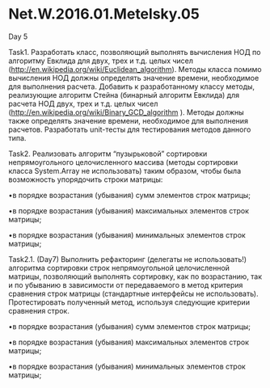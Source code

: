 # Net.W.2016.01.Metelsky.05
Day 5

Task1. Разработать класс, позволяющий выполнять вычисления НОД по алгоритму Евклида для двух, трех и т.д. целых чисел (http://en.wikipedia.org/wiki/Euclidean_algorithm). Методы класса помимо вычисления НОД должны определять значение времени, необходимое для выполнения расчета. Добавить к разработанному классу методы, реализующие алгоритм Стейна (бинарный алгоритм Евклида) для расчета НОД двух, трех и т.д. целых чисел (http://en.wikipedia.org/wiki/Binary_GCD_algorithm ). Методы должны также  определять значение времени, необходимое для выполнения расчетов. Разработать unit-тесты для тестирования методов данного типа.

Task2. Реализовать алгоритм “пузырьковой” сортировки непрямоугольного целочисленного массива (методы сортировки класса System.Array не использовать) таким образом, чтобы была возможность упорядочить строки матрицы: 

•в порядке возрастания (убывания) сумм элементов строк матрицы;

•в порядке возрастания (убывания) максимальных элементов строк матрицы;

•в порядке возрастания (убывания) минимальных элементов строк матрицы;

Task2.1. (Day7) Выполнить рефакторинг (делегаты не использовать!) алгоритма сортировки строк непрямоугольной целочисленной матрицы, позволяющий выполнять сортировку, как по возрастанию, так и по убыванию в зависимости от передаваемого в метод критерия сравнения строк матрицы (стандартные интерфейсы не использовать). Протестировать полученный метод, используя следующие критерии сравнения строк.

•в порядке возрастания (убывания) сумм элементов строк матрицы;

•в порядке возрастания (убывания) максимальных элементов строк матрицы;

•в порядке возрастания (убывания) минимальных элементов строк матрицы;
